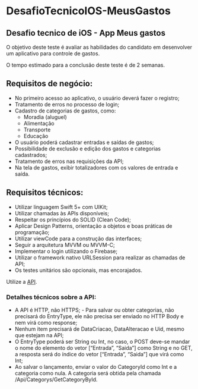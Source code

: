 # DesafioTecnicoIOS-MeusGastos
## Desafio tecnico de iOS - App Meus gastos

O objetivo deste teste é avaliar as habilidades do candidato em desenvolver um aplicativo para controle de gastos.

O tempo estimado para a conclusão deste teste é de 2 semanas.

## **Requisitos de negócio:**
- No primeiro acesso ao aplicativo, o usuário deverá fazer o registro;
- Tratamento de erros no processo de login;
- Cadastro de categorias de gastos, como:
  -  Moradia (aluguel)
	-  Alimentação
	-  Transporte
  -  Educação
- O usuário poderá cadastrar entradas e saídas de gastos;
- Possibilidade de exclusão e edição dos gastos e categorias cadastrados;
- Tratamento de erros nas requisições da API;
- Na tela de gastos, exibir totalizadores com os valores de entrada e saída. 

## **Requisitos técnicos:**
- Utilizar linguagem Swift 5+ com UIKit;
- Utilizar chamadas às APIs disponíveis;
- Respeitar os princípios do SOLID (Clean Code);
- Aplicar Design Patterns, orientação a objetos e boas práticas de programação;
- Utilizar viewCode para a construção das interfaces;
- Seguir a arquitetura MVVM ou MVVM-C;
- Implementar o login utilizando o Firebase;
- Utilizar o framework nativo URLSession para realizar as chamadas de API;
- Os testes unitários são opcionais, mas encorajados.

Utilize a [API](http://meusgastos.codandocommoa.com.br/swagger/ui/index#/Category/Category_GetCategoryById).

### Detalhes técnicos sobre a API:
- A API é HTTP, não HTTPS; - Para salvar ou obter categorias, não precisará do EntryType, ele não precisa ser
enviado no HTTP Body e nem virá como response;
- Nenhum item precisará de DataCriacao, DataAlteracao e Uid, mesmo que estejam
na API;
- O EntryType poderá ser String ou Int, no caso, o POST deve-se mandar o nome do
elemento do vetor [“Entrada”, “Saida”] como String e no GET, a resposta será do
índice do vetor [“Entrada”, “Saida”] que virá como Int;
- Ao salvar o lançamento, enviar o valor do CategoryId como Int e a categoria como
nula. A categoria será obtida pela chamada /Api/Categorys/GetCategoryById.
